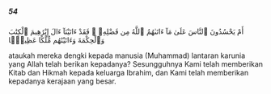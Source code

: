 ##### 54

<span class="ayah">أَمْ يَحْسُدُونَ ٱلنَّاسَ عَلَىٰ مَآ ءَاتَىٰهُمُ ٱللَّهُ مِن فَضْلِهِۦ ۖ فَقَدْ ءَاتَيْنَآ ءَالَ إِبْرَٰهِيمَ ٱلْكِتَٰبَ وَٱلْحِكْمَةَ وَءَاتَيْنَٰهُم مُّلْكًا عَظِيمًۭا</span>

<span class="ayah_translation">ataukah mereka dengki kepada manusia (Muhammad) lantaran karunia yang Allah telah berikan kepadanya? Sesungguhnya Kami telah memberikan Kitab dan Hikmah kepada keluarga Ibrahim, dan Kami telah memberikan kepadanya kerajaan yang besar.</span>
